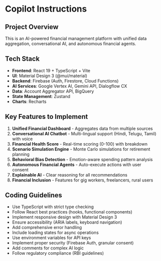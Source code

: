 # Copilot Instructions

<!-- Use this file to provide workspace-specific custom instructions to Copilot. For more details, visit https://code.visualstudio.com/docs/copilot/copilot-customization#_use-a-githubcopilotinstructionsmd-file -->

## Project Overview
This is an AI-powered financial management platform with unified data aggregation, conversational AI, and autonomous financial agents.

## Tech Stack
- **Frontend**: React 19 + TypeScript + Vite
- **UI**: Material Design 3 (@mui/material)
- **Backend**: Firebase (Auth, Firestore, Cloud Functions)
- **AI Services**: Google Vertex AI, Gemini API, Dialogflow CX
- **Data**: Account Aggregator API, BigQuery
- **State Management**: Zustand
- **Charts**: Recharts

## Key Features to Implement
1. **Unified Financial Dashboard** - Aggregates data from multiple sources
2. **Conversational AI Chatbot** - Multi-lingual support (Hindi, Telugu, Tamil) with voice
3. **Financial Health Score** - Real-time scoring (0-100) with breakdown
4. **Scenario Simulation Engine** - Monte Carlo simulations for retirement planning
5. **Behavioral Bias Detection** - Emotion-aware spending pattern analysis
6. **Autonomous Financial Agents** - Auto-execute actions with user consent
7. **Explainable AI** - Clear reasoning for all recommendations
8. **Financial Inclusion** - Features for gig workers, freelancers, rural users

## Coding Guidelines
- Use TypeScript with strict type checking
- Follow React best practices (hooks, functional components)
- Implement responsive design with Material Design 3
- Ensure accessibility (ARIA labels, keyboard navigation)
- Add comprehensive error handling
- Include loading states for async operations
- Use environment variables for API keys
- Implement proper security (Firebase Auth, granular consent)
- Add comments for complex AI logic
- Follow regulatory compliance (RBI guidelines)

